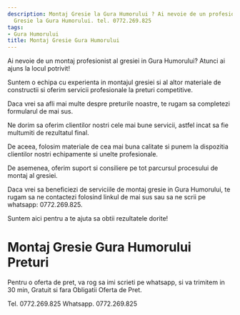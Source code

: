 ```yaml
---
description: Montaj Gresie la Gura Humorului ? Ai nevoie de un profesionist in Montaj
  Gresie la Gura Humorului. tel. 0772.269.825
tags:
- Gura Humorului
title: Montaj Gresie Gura Humorului
---
```



Ai nevoie de un montaj profesionist al gresiei in Gura Humorului? Atunci ai ajuns la locul potrivit! 

Suntem o echipa cu experienta in montajul gresiei si al altor materiale de constructii si oferim servicii profesionale la preturi competitive. 

Daca vrei sa afli mai multe despre preturile noastre, te rugam sa completezi formularul de mai sus. 

Ne dorim sa oferim clientilor nostri cele mai bune servicii, astfel incat sa fie multumiti de rezultatul final. 

De aceea, folosim materiale de cea mai buna calitate si punem la dispozitia clientilor nostri echipamente si unelte profesionale. 

De asemenea, oferim suport si consiliere pe tot parcursul procesului de montaj al gresiei. 

Daca vrei sa beneficiezi de serviciile de montaj gresie in Gura Humorului, te rugam sa ne contactezi folosind linkul de mai sus sau sa ne scrii pe whatsapp: 0772.269.825. 

Suntem aici pentru a te ajuta sa obtii rezultatele dorite!

# Montaj Gresie Gura Humorului Preturi
Pentru o oferta de pret, va rog sa imi scrieti pe whatsapp, si va trimitem in 30 min, Gratuit si fara Obligatii Oferta de Pret.

Tel. 0772.269.825
Whatsapp. 0772.269.825